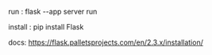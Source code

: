run : flask --app server run

install : pip install Flask

docs: https://flask.palletsprojects.com/en/2.3.x/installation/
